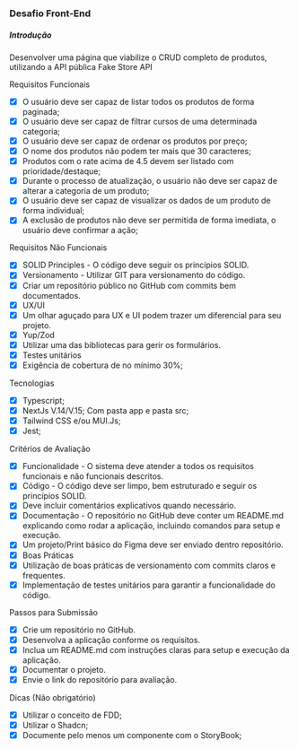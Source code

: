 ### Desafio Front-End
##### Introdução
Desenvolver uma página que viabilize o CRUD completo de produtos, utilizando a API pública Fake Store API

Requisitos Funcionais
- [x] O usuário deve ser capaz de listar todos os produtos de forma paginada;
- [x] O usuário deve ser capaz de filtrar cursos de uma determinada categoria;
- [x] O usuário deve ser capaz de ordenar os produtos por preço;
- [x] O nome dos produtos não podem ter mais que 30 caracteres;
- [x] Produtos com o rate acima de 4.5 devem ser listado com prioridade/destaque;
- [x] Durante o processo de atualização, o usuário não deve ser capaz de alterar a categoria de um produto;
- [x] O usuário deve ser capaz de visualizar os dados de um produto de forma individual;
- [x] A exclusão de produtos não deve ser permitida de forma imediata, o usuário deve confirmar a ação;

Requisitos Não Funcionais
- [x] SOLID Principles - O código deve seguir os princípios SOLID.
- [x] Versionamento - Utilizar GIT para versionamento do código.
- [x] Criar um repositório público no GitHub com commits bem documentados.
- [x] UX/UI
- [x] Um olhar aguçado para UX e UI podem trazer um diferencial para seu projeto.
- [x] Yup/Zod
- [x] Utilizar uma das bibliotecas para gerir os formulários.
- [x] Testes unitários
- [x] Exigência de cobertura de no mínimo 30%;

Tecnologias
- [x] Typescript;
- [x] NextJs V.14/V.15; Com pasta app e pasta src;
- [x] Tailwind CSS e/ou MUI.Js;
- [x] Jest;

Critérios de Avaliação
- [x] Funcionalidade - O sistema deve atender a todos os requisitos funcionais e não funcionais descritos.
- [x] Código - O código deve ser limpo, bem estruturado e seguir os princípios SOLID.
- [x] Deve incluir comentários explicativos quando necessário.
- [x] Documentação - O repositório no GitHub deve conter um README.md explicando como rodar a aplicação, incluindo comandos para
setup e execução.
- [x] Um projeto/Print básico do Figma deve ser enviado dentro repositório.
- [x] Boas Práticas
- [x] Utilização de boas práticas de versionamento com commits claros e frequentes.
- [x] Implementação de testes unitários para garantir a funcionalidade do código.

Passos para Submissão
- [x] Crie um repositório no GitHub.
- [x] Desenvolva a aplicação conforme os requisitos.
- [x] Inclua um README.md com instruções claras para setup e execução da aplicação.
- [x] Documentar o projeto.
- [x] Envie o link do repositório para avaliação.

Dicas (Não obrigatório)
- [x] Utilizar o conceito de FDD;
- [x] Utilizar o Shadcn;
- [x] Documente pelo menos um componente com o StoryBook;